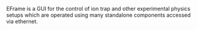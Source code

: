 EFrame is a GUI for the control of ion trap and other experimental physics setups which are operated using many standalone components accessed via ethernet.
